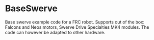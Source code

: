 # BaseSwerve
Base swerve  example code for a FRC robot. Supports out of the box: Falcons and Neos motors, Swerve Drive Specialties MK4 modules. The code can however be adapted to other hardware.
